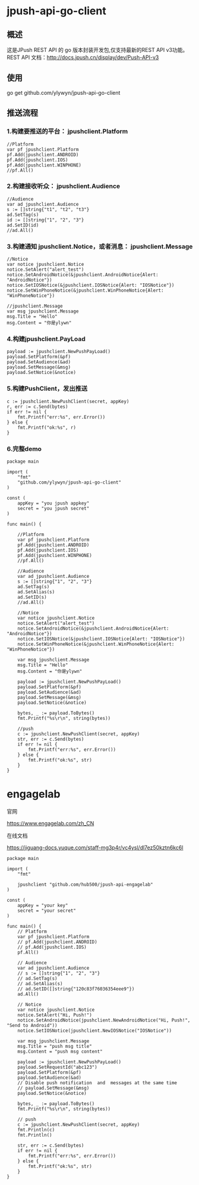 jpush-api-go-client
===================

概述
----------------------------------- 
   这是JPush REST API 的 go 版本封装开发包,仅支持最新的REST API v3功能。
   REST API 文档：http://docs.jpush.cn/display/dev/Push-API-v3
  

使用  
----------------------------------- 
   go get github.com/ylywyn/jpush-api-go-client
   
   
推送流程  
----------------------------------- 
### 1.构建要推送的平台： jpushclient.Platform
	//Platform
	var pf jpushclient.Platform
	pf.Add(jpushclient.ANDROID)
	pf.Add(jpushclient.IOS)
	pf.Add(jpushclient.WINPHONE)
	//pf.All()
      
### 2.构建接收听众： jpushclient.Audience
	//Audience
	var ad jpushclient.Audience
	s := []string{"t1", "t2", "t3"}
	ad.SetTag(s)
	id := []string{"1", "2", "3"}
	ad.SetID(id)
	//ad.All()
      
### 3.构建通知 jpushclient.Notice，或者消息： jpushclient.Message
      
	//Notice
	var notice jpushclient.Notice
	notice.SetAlert("alert_test")
	notice.SetAndroidNotice(&jpushclient.AndroidNotice{Alert: "AndroidNotice"})
	notice.SetIOSNotice(&jpushclient.IOSNotice{Alert: "IOSNotice"})
	notice.SetWinPhoneNotice(&jpushclient.WinPhoneNotice{Alert: "WinPhoneNotice"})
      
    //jpushclient.Message
    var msg jpushclient.Message
	msg.Title = "Hello"
	msg.Content = "你是ylywn"
      
### 4.构建jpushclient.PayLoad
    payload := jpushclient.NewPushPayLoad()
	payload.SetPlatform(&pf)
	payload.SetAudience(&ad)
	payload.SetMessage(&msg)
	payload.SetNotice(&notice)
      
      
### 5.构建PushClient，发出推送
	c := jpushclient.NewPushClient(secret, appKey)
	r, err := c.Send(bytes)
	if err != nil {
		fmt.Printf("err:%s", err.Error())
	} else {
		fmt.Printf("ok:%s", r)
	}

  
### 6.完整demo
    package main

	import (
		"fmt"
		"github.com/ylywyn/jpush-api-go-client"
	)

	const (
		appKey = "you jpush appkey"
		secret = "you jpush secret"
	)

	func main() {

		//Platform
		var pf jpushclient.Platform
		pf.Add(jpushclient.ANDROID)
		pf.Add(jpushclient.IOS)
		pf.Add(jpushclient.WINPHONE)
		//pf.All()

		//Audience
		var ad jpushclient.Audience
		s := []string{"1", "2", "3"}
		ad.SetTag(s)
		ad.SetAlias(s)
		ad.SetID(s)
		//ad.All()

		//Notice
		var notice jpushclient.Notice
		notice.SetAlert("alert_test")
		notice.SetAndroidNotice(&jpushclient.AndroidNotice{Alert: "AndroidNotice"})
		notice.SetIOSNotice(&jpushclient.IOSNotice{Alert: "IOSNotice"})
		notice.SetWinPhoneNotice(&jpushclient.WinPhoneNotice{Alert: "WinPhoneNotice"})

		var msg jpushclient.Message
		msg.Title = "Hello"
		msg.Content = "你是ylywn"

		payload := jpushclient.NewPushPayLoad()
		payload.SetPlatform(&pf)
		payload.SetAudience(&ad)
		payload.SetMessage(&msg)
		payload.SetNotice(&notice)

		bytes, _ := payload.ToBytes()
		fmt.Printf("%s\r\n", string(bytes))

		//push
		c := jpushclient.NewPushClient(secret, appKey)
		str, err := c.Send(bytes)
		if err != nil {
			fmt.Printf("err:%s", err.Error())
		} else {
			fmt.Printf("ok:%s", str)
		}
	}

# engagelab

官网

https://www.engagelab.com/zh_CN

在线文档

https://jiguang-docs.yuque.com/staff-mg3p4r/vc4ysl/dl7ez50kztn6kc6l


```
package main

import (
	"fmt"

	jpushclient "github.com/hub500/jpush-api-engagelab"
)

const (
	appKey = "your key"
	secret = "your secret"
)

func main() {
	// Platform
	var pf jpushclient.Platform
	// pf.Add(jpushclient.ANDROID)
	// pf.Add(jpushclient.IOS)
	pf.All()

	// Audience
	var ad jpushclient.Audience
	// s := []string{"1", "2", "3"}
	// ad.SetTag(s)
	// ad.SetAlias(s)
	// ad.SetID([]string{"120c83f76036354eee9"})
	ad.All()

	// Notice
	var notice jpushclient.Notice
	notice.SetAlert("Hi, Push!")
	notice.SetAndroidNotice(jpushclient.NewAndroidNotice("Hi, Push!", "Send to Android"))
	notice.SetIOSNotice(jpushclient.NewIOSNotice("IOSNotice"))

	var msg jpushclient.Message
	msg.Title = "push msg title"
	msg.Content = "push msg content"

	payload := jpushclient.NewPushPayLoad()
	payload.SetRequestId("abc123")
	payload.SetPlatform(&pf)
	payload.SetAudience(&ad)
	// Disable push notification  and  messages at the same time
	// payload.SetMessage(&msg)
	payload.SetNotice(&notice)

	bytes, _ := payload.ToBytes()
	fmt.Printf("%s\r\n", string(bytes))

	// push
	c := jpushclient.NewPushClient(secret, appKey)
	fmt.Println(c)
	fmt.Println()

	str, err := c.Send(bytes)
	if err != nil {
		fmt.Printf("err:%s", err.Error())
	} else {
		fmt.Printf("ok:%s", str)
	}
}
```